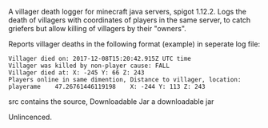 A villager death logger for minecraft java servers, spigot 1.12.2.
Logs the death of villagers with coordinates of players in the same server, to catch griefers but allow killing of villagers by their "owners".

Reports villager deaths in the following format (example) in seperate log file:

```
Villager died on: 2017-12-08T15:20:42.915Z UTC time
Villager was killed by non-player cause: FALL
Villager died at: X: -245 Y: 66 Z: 243
Players online in same dimention, Distance to villager, location:
playerame    47.26761446119198    X: -244 Y: 113 Z: 243
```

src contains the source, Downloadable Jar a downloadable jar

Unlincenced.